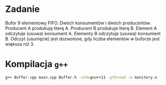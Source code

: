# Zadanie
Bufor 9 elementowy FIFO. Dwóch konsumentów i dwóch producentów. Producent A produkuję literę A. Producent B produkuje
literę B. Element A odczytuje (usuwa) konsument A. Elementy B odczytuje (usuwa) konsument B. Odczyt (usunięcie) jest
dozwolone, gdy liczba elementów w buforze jest większa niż 3.

# Kompilacja `g++`
```sh
g++ Buffer.cpp main.cpp Buffer.h -std=gnu++11 -pthread -o monitory.o
```


